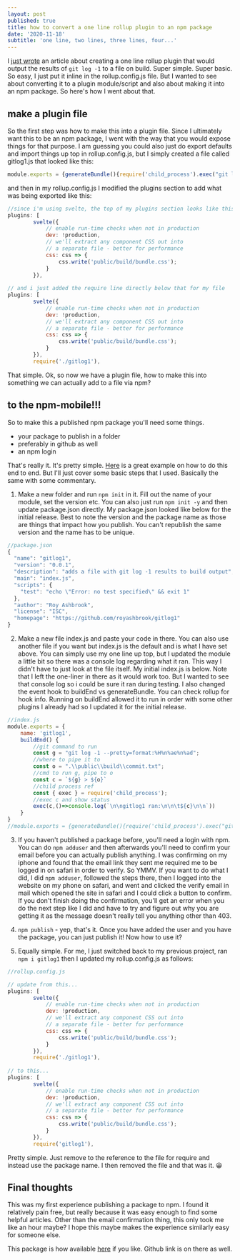 ```yaml
---
layout: post
published: true
title: how to convert a one line rollup plugin to an npm package
date: '2020-11-18'
subtitle: 'one line, two lines, three lines, four...'
---
```

I [just wrote](/2020-11-17-one-line-rollup-plugin-for-svelte) an article about creating a one line rollup plugin that would output the results of `git log -1` to a file on build. Super simple. Super basic. So easy, I just put it inline in the rollup.config.js file. But I wanted to see about converting it to a plugin module/script and also about making it into an npm package. So here's how I went about that.

## make a plugin file

So the first step was how to make this into a plugin file. Since I ultimately want this to be an npm package, I went with the way that you would expose things for that purpose. I am guessing you could also just do export defaults and import things up top in rollup.config.js, but I simply created a file called gitlog1.js that looked like this:

```javascript
module.exports = {generateBundle(){require('child_process').exec("git log -1 --pretty=format:%H%n%ae%n%ad > .\\public\\build\\commit.txt")}}
```

and then in my rollup.config.js I modified the plugins section to add what was being exported like this:

```javascript
//since i'm using svelte, the top of my plugins section looks like this
plugins: [
		svelte({
			// enable run-time checks when not in production
			dev: !production,
			// we'll extract any component CSS out into
			// a separate file - better for performance
			css: css => {
				css.write('public/build/bundle.css');
			}
		}),
  
// and i just added the require line directly below that for my file
plugins: [
		svelte({
			// enable run-time checks when not in production
			dev: !production,
			// we'll extract any component CSS out into
			// a separate file - better for performance
			css: css => {
				css.write('public/build/bundle.css');
			}
		}),
		require('./gitlog1'),
```

That simple. Ok, so now we have a plugin file, how to make this into something we can actually add to a file via npm?

## to the npm-mobile!!!

So to make this a published npm package you'll need some things.

- your package to publish in a folder
- preferably in github as well
- an npm login

That's really it. It's pretty simple. [Here](https://dev.to/therealdanvega/creating-your-first-npm-package-2ehf) is a great example on how to do this end to end. But I'll just cover some basic steps that I used. Basically the same with some commentary.

1. Make a new folder and run `npm init` in it. Fill out the name of your module, set the version etc. You can also just run `npm init -y` and then update package.json directly. My package.json looked like below for the initial release. Best to note the version and the package name as those are things that impact how you publish. You can't republish the same version and the name has to be unique.

```Javascript
//package.json
{
  "name": "gitlog1",
  "version": "0.0.1",
  "description": "adds a file with git log -1 results to build output",
  "main": "index.js",
  "scripts": {
    "test": "echo \"Error: no test specified\" && exit 1"
  },
  "author": "Roy Ashbrook",
  "license": "ISC",
  "homepage": "https://github.com/royashbrook/gitlog1"
}
```

2. Make a new file index.js and paste your code in there. You can also use another file if you want but index.js is the default and is what I have set above. You can simply use my one line up top, but I updated the module a little bit so there was a console log regarding what it ran. This way I didn't have to just look at the file itself. My initial index.js is below. Note that I left the one-liner in there as it would work too. But I wanted to see that console log so i could be sure it ran during testing. I also changed the event hook to buildEnd vs generateBundle. You can check rollup for hook info. Running on buildEnd allowed it to run in order with some other plugins I already had so I updated it for the initial release.

```javascript
//index.js
module.exports = {
    name: 'gitlog1',
    buildEnd() {
        //git command to run
        const g = "git log -1 --pretty=format:%H%n%ae%n%ad";
        //where to pipe it to
        const o = ".\\public\\build\\commit.txt";
        //cmd to run g, pipe to o
        const c = `${g} > ${o}`
        //child process ref
        const { exec } = require('child_process');
        //exec c and show status
        exec(c,()=>console.log(`\n\ngitlog1 ran:\n\n\t${c}\n\n`))
    }
}
//module.exports = {generateBundle(){require('child_process').exec("git log -1 --pretty=format:%H%n%ae%n%ad > .\\public\\build\\commit.txt")}}
```

3. If you haven't published a package before, you'll need a login with npm. You can do `npm adduser` and then afterwards you'll need to confirm your email before you can actually publish anything. I was confirming on my iphone and found that the email link they sent me required me to be logged in on safari in order to verify. So YMMV. If you want to do what I did, I did `npm adduser`, followed the steps there, then I logged into the website on my phone on safari, and went and clicked the verify email in mail which opened the site in safari and I could click a button to confirm. If you don't finish doing the confirmation, you'll get an error when you do the next step like I did and have to try and figure out why you are getting it as the message doesn't really tell you anything other than 403.

4. `npm publish` - yep, that's it. Once you have added the user and you have the package, you can just publish it! Now how to use it?

5. Equally simple. For me, I just switched back to my previous project, ran `npm i gitlog1` then I updated my rollup.config.js as follows:

```javascript
//rollup.config.js

// update from this...
plugins: [
		svelte({
			// enable run-time checks when not in production
			dev: !production,
			// we'll extract any component CSS out into
			// a separate file - better for performance
			css: css => {
				css.write('public/build/bundle.css');
			}
		}),
		require('./gitlog1'),
  
// to this...
plugins: [
		svelte({
			// enable run-time checks when not in production
			dev: !production,
			// we'll extract any component CSS out into
			// a separate file - better for performance
			css: css => {
				css.write('public/build/bundle.css');
			}
		}),
		require('gitlog1'),
```

Pretty simple. Just remove to the reference to the file for require and instead use the package name. I then removed the file and that was it. 😀

## Final thoughts

This was my first experience publishing a package to npm. I found it relatively pain free, but really because it was easy enough to find some helpful articles. Other than the email confirmation thing, this only took me like an hour maybe? I hope this maybe makes the experience similarly easy for someone else.

This package is how available [here](https://www.npmjs.com/package/gitlog1) if you like. Github link is on there as well.

